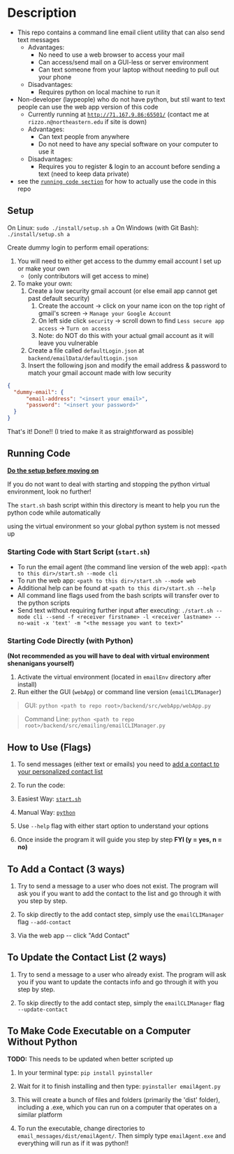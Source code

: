# Description

* This repo contains a command line email client utility that can also send text messages
  * Advantages: 
    * No need to use a web browser to access your mail
    * Can access/send mail on a GUI-less or server environment
    * Can text someone from your laptop without needing to pull out your phone
  * Disadvantages:
    * Requires python on local machine to run it
* Non-developer (laypeople) who do not have python, but stil want to text people can use the web app version of this code
  * Currently running at [`http://71.167.9.86:65501/`](http://71.167.9.86:65501/) (contact me at `rizzo.n@northeastern.edu` if site is down)
  * Advantages:
    * Can text people from anywhere
    * Do not need to have any special software on your computer to use it
  * Disadvantages:
    * Requires you to register & login to an account before sending a text (need to keep data private)
* see the [`running code section`](#running-code) for how to actually use the code in this repo

## Setup

On Linux: `sudo ./install/setup.sh a`
On Windows (with Git Bash): `./install/setup.sh a`

Create dummy login to perform email operations:

1. You will need to either get access to the dummy email account I set up or make your own
    *  (only contributors will get access to mine)
2. To make your own: 
    1. Create a low security gmail account (or else email app cannot get past default security)
        1. Create the account -> click on your name icon on the top right of gmail's screen -> `Manage your Google Account`
        2. On left side click `security` -> scroll down to find `Less secure app access` -> `Turn on access`
        3. Note: do NOT do this with your actual gmail account as it will leave you vulnerable
    1. Create a file called `defaultLogin.json` at `backend/emailData/defaultLogin.json`
    2. Insert the following json and modify the email address & password to match your gmail account made with low security

``` json
{
  "dummy-email": {
      "email-address": "<insert your email>",
      "password": "<insert your password>"
  }
}
```

That's it! Done!!
(I tried to make it as straightforward as possible)

## Running Code

[**Do the setup before moving on**](#setup)

If you do not want to deal with starting and stopping the python virtual environment, look no further!

The `start.sh` bash script within this directory is meant to help you run the python code while automatically

using the virtual environment so your global python system is not messed up

### Starting Code with Start Script (`start.sh`)

* To run the email agent (the command line version of the web app): `<path to this dir>/start.sh --mode cli`
* To run the web app: `<path to this dir>/start.sh --mode web`
* Additional help can be found at `<path to this dir>/start.sh --help`
* All command line flags used from the bash scripts will transfer over to the python scripts
* Send text without requiring further input after executing: `./start.sh --mode cli --send -f <receiver firstname> -l <receiver lastname> --no-wait -x 'text' -m "<the message you want to text>"`

### Starting Code Directly (with Python)

**(Not recommended as you will have to deal with virtual environment shenanigans yourself)**

1. Activate the virtual environment (located in `emailEnv` directory after install)
2. Run either the GUI (`webApp`) or command line version (`emailCLIManager`)

  > GUI: `python <path to repo root>/backend/src/webApp/webApp.py`

  > Command Line: `python <path to repo root>/backend/src/emailing/emailCLIManager.py`

## How to Use (Flags)

1. To send messages (either text or emails) you need to [add a contact to your personalized contact list](#to-add-a-contact-3-ways)

2. To run the code:
  1. Easiest Way: [`start.sh`](#starting-code-with-start-script-startsh)
  2. Manual Way: [`python`](#starting-code-directly-with-python)

3. Use `--help` flag with either start option to understand your options

4. Once inside the program it will guide you step by step **FYI (y = yes, n = no)**

## To Add a Contact (3 ways)

1. Try to send a message to a user who does not exist. The program will ask you if you want to add the contact to the list and go through it with you step by step.

2. To skip directly to the add contact step, simply use the `emailCLIManager` flag `--add-contact`

3. Via the web app -- click "Add Contact"

## To Update the Contact List (2 ways)

1. Try to send a message to a user who already exist. The program will ask you if you want to update the contacts info and go through it with you step by step.

2. To skip directly to the add contact step, simply the `emailCLIManager` flag `--update-contact`

## To Make Code Executable on a Computer Without Python

**TODO:** This needs to be updated when better scripted up

1. In your terminal type: `pip install pyinstaller`

2. Wait for it to finish installing and then type: `pyinstaller emailAgent.py`

3. This will create a bunch of files and folders (primarily the 'dist' folder), including a .exe, which you can run on a computer that operates on a similar platform

4. To run the executable, change directories to `email_messages/dist/emailAgent/`. Then simply type `emailAgent.exe` and everything will run as if it was python!!
